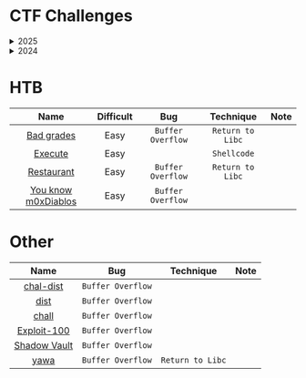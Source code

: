 # CTF Challenges
<details id="2025">
<summary>2025</summary>
<p>

| Name  | CTF | Year | Bug | Technique | Note |
| :---: | :---: | :---: | :---: | :---: | :---: |
| [babypwn2](2025/UoftCTF/baby-pwn-2) | UoftCTF  | 2025 | `Buffer Overflow` |  |  |
| [babypwn](2025/UoftCTF/baby-pwn) | UoftCTF  | 2025 | `Buffer Overflow` |  |  |
| [asm machine](2025/VSL/asm-machine) | VSL Internal CTF | 2025 | | `Shellcode` |  |
| [Beginner](2025/VSL/Beginner) | VSL Internal CTF | 2025 | `Buffer Overflow` | |  |
| [Interesting Functions](2025/VSL/Interesting_Functions) | VSL Internal CTF | 2025 | `Buffer Overflow`, `Format Strings`| | The strcat() function appends the src string to the dest string, overwriting the terminating null byte ('\0') at the end of dest and then adds a terminating null byte. |
| [Present](2025/VSL/Present) | VSL Internal CTF | 2025 | `Buffer Overflow` | `Return to Libc` |  |

</p>
</details>

<details id="2024">
<summary>2024</summary>
<p>

| Name  | CTF | Year | Bug | Technique | Note |
| :---: | :---: | :---: | :---: | :---: | :---: |
| [White Rabbit](2024/WWF_CTF/white_rabbit/white_rabbit) | World Wide Flag CTF | 2024 |  | `Shellcode` |  |
| [og](2024/ångstromCTF/og) | ångstromCTF | 2024 |`Format String`, `Buffer Overflow`  | `GOT Overwrite` |  |
| [bap](2024/ångstromCTF/bap) | ångstromCTF | 2024 |`Format String`, `Buffer Overflow`  | `Return to Libc` |  |
| [Exam](2024/ångstromCTF/Exam) | ångstromCTF | 2024 | `Integer Overflow` | |  |
| [retro2win](2024/1337UP/retro2win) | 1337UP Live CTF | 2024 | `Buffer Overflow` | `ROP` |  |
| [Wanna Play A Game](2024/0xL4ughCTF/wanna_play_a_game) | 0xl4ughCTF | 2024 | `Out of Bound` | |  |

</p>
</details>

# HTB

| Name | Difficult | Bug | Technique | Note |
| :---: | :---: |:---: | :---: | :---: |
| [Bad grades](HTB/Bad_grades) | Easy |`Buffer Overflow` | `Return to Libc` |  |
| [Execute](HTB/pwn_execute) | Easy| | `Shellcode` |  |
| [Restaurant](HTB/Restaurant/pwn_restaurant) | Easy | `Buffer Overflow` | `Return to Libc` |  |
| [You know m0xDiablos](HTB/You_know_0xDiablos) | Easy |`Buffer Overflow` | | |

# Other

| Name | Bug | Technique | Note |
| :---: | :---: | :---: | :---: |
| [chal-dist](Other/chal-dist) | `Buffer Overflow` | | |
| [dist](Other/dist) | `Buffer Overflow` | | |
| [chall](Other/chall) | `Buffer Overflow` | | |
| [Exploit-100](Other/Exploit100) | `Buffer Overflow` | | |
| [Shadow Vault](Other/shadow_vault) | `Buffer Overflow` | | |
| [yawa](Other/yawa) | `Buffer Overflow` | `Return to Libc` | |
